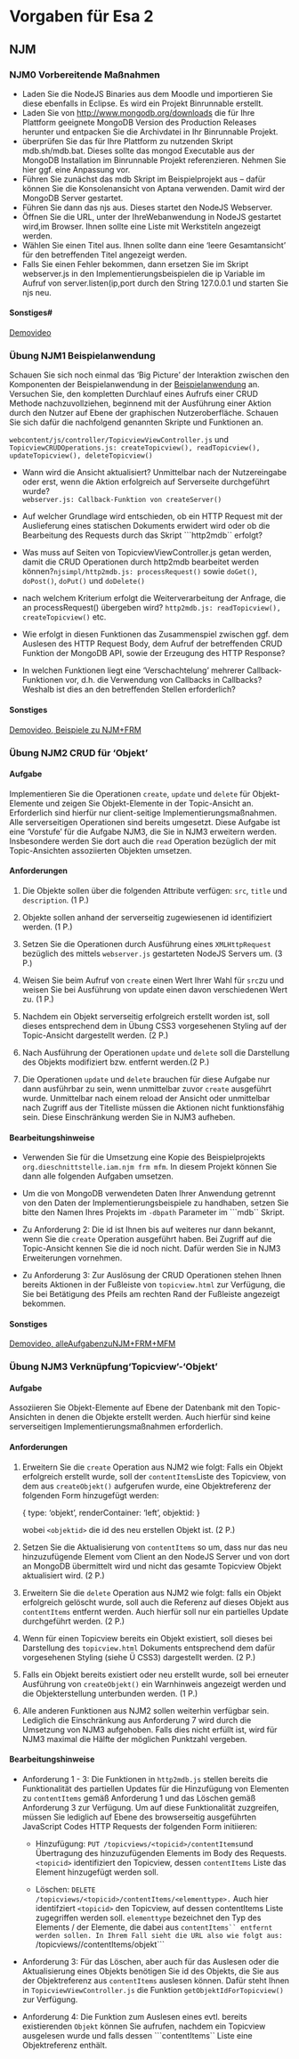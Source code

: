 # Vorgaben für Esa 2
## NJM
### NJM0 Vorbereitende Maßnahmen
* Laden Sie die NodeJS Binaries aus dem Moodle und importieren Sie diese ebenfalls in Eclipse. Es wird ein Projekt Binrunnable erstellt.
* Laden Sie von http://www.mongodb.org/downloads die für Ihre Plattform geeignete MongoDB Version des Production Releases herunter und entpacken Sie die Archivdatei in Ihr Binrunnable Projekt.
* überprüfen Sie das für Ihre Plattform zu nutzenden Skript mdb.sh/mdb.bat. Dieses sollte das mongod Executable aus der MongoDB Installation im Binrunnable Projekt referenzieren. Nehmen Sie hier ggf. eine Anpassung vor.
* Führen Sie zunächst das mdb Skript im Beispielprojekt aus – dafür können Sie die Konsolenansicht von Aptana verwenden. Damit wird der MongoDB Server gestartet.
* Führen Sie dann das njs aus. Dieses startet den NodeJS Webserver.
* Öffnen Sie die URL, unter der IhreWebanwendung in NodeJS gestartet wird,im Browser. Ihnen sollte eine Liste mit Werkstiteln angezeigt werden.
* Wählen Sie einen Titel aus. Ihnen sollte dann eine ‘leere Gesamtansicht’ für den betreffenden Titel angezeigt werden.
* Falls Sie einen Fehler bekommen, dann ersetzen Sie im Skript webserver.js in den Implementierungsbeispielen die ip Variable im Aufruf von server.listen(ip,port durch den String 127.0.0.1 und starten Sie njs neu.

#### Sonstiges#
[Demovideo](https://connect.oncampus.de/p2231hw1w59/)

### Übung NJM1 Beispielanwendung
Schauen Sie sich noch einmal das ‘Big Picture’ der Interaktion zwischen den Komponenten der Beispielanwendung in der [Beispielanwendung](http://moodle.oncampus.de/modules/ir493/onmod/IAMNJM/nodejs/grund.shtml) an. 
Versuchen Sie, den kompletten Durchlauf eines Aufrufs einer CRUD Methode nachzuvollziehen, beginnend mit der Ausführung einer Aktion durch den Nutzer auf Ebene der graphischen Nutzeroberfläche. Schauen Sie sich dafür die nachfolgend genannten Skripte und Funktionen an.

```webcontent/js/controller/TopicviewViewController.js``` 
und
 ```TopicviewCRUDOperations.js: createTopicview(), readTopicview(), updateTopicview(), deleteTopicview()```


* Wann wird die Ansicht aktualisiert? Unmittelbar nach der Nutzereingabe oder erst, wenn die Aktion erfolgreich auf Serverseite durchgeführt wurde?  
```webserver.js: Callback-Funktion von createServer()```

* Auf welcher Grundlage wird entschieden, ob ein HTTP Request mit der Auslieferung eines statischen Dokuments erwidert wird oder ob die Bearbeitung des Requests durch das Skript ```http2mdb`` erfolgt?

* Was muss auf Seiten von TopicviewViewController.js getan werden, damit die CRUD Operationen durch http2mdb bearbeitet werden können?```njsimpl/http2mdb.js: processRequest()``` sowie ```doGet()```, ```doPost()```, ```doPut()``` und ```doDelete()```

* nach welchem Kriterium erfolgt die Weiterverarbeitung der Anfrage, die an processRequest() übergeben wird?
```http2mdb.js: readTopicview(), createTopicview()``` etc.

* Wie erfolgt in diesen Funktionen das Zusammenspiel zwischen ggf. dem Auslesen des HTTP Request Body, dem Aufruf der betreffenden CRUD Funktion der MongoDB API, sowie der Erzeugung des HTTP Response?

* In welchen Funktionen liegt eine ‘Verschachtelung’ mehrerer Callback-Funktionen vor, d.h. die Verwendung von Callbacks in Callbacks? Weshalb ist dies an den betreffenden Stellen erforderlich?

#### Sonstiges
[Demovideo, Beispiele zu NJM+FRM](https://connect.oncampus.de/p3jlxxtcmrg/)

### Übung NJM2 CRUD für ‘Objekt’

#### Aufgabe
Implementieren Sie die Operationen ```create```, ```update``` und ```delete``` für Objekt-Elemente und zeigen Sie Objekt-Elemente in der Topic-Ansicht an. 
Erforderlich sind hierfür nur client-seitige Implementierungsmaßnahmen. 
Alle serverseitigen Operationen sind bereits umgesetzt. Diese Aufgabe ist eine ‘Vorstufe’ für die Aufgabe NJM3, die Sie in NJM3 erweitern werden. 
Insbesondere werden Sie dort auch die ```read``` Operation bezüglich der mit Topic-Ansichten assoziierten Objekten umsetzen.

#### Anforderungen
1. Die Objekte sollen über die folgenden Attribute verfügen: ```src```, ```title``` und ```description```. (1 P.)

2. Objekte sollen anhand der serverseitig zugewiesenen id identifiziert werden. (1 P.)

3. Setzen Sie die Operationen durch Ausführung eines ```XMLHttpRequest``` bezüglich des mittels ```webserver.js``` gestarteten NodeJS Servers um. (3 P.)

4. Weisen Sie beim Aufruf von ```create``` einen Wert Ihrer Wahl für ```src```zu und weisen Sie bei Ausführung von update einen davon verschiedenen Wert zu. (1 P.)

5. Nachdem ein Objekt serverseitig erfolgreich erstellt worden ist, soll dieses entsprechend dem in Übung CSS3 vorgesehenen Styling auf der Topic-Ansicht dargestellt werden. (2 P.)

6. Nach Ausführung der Operationen ```update``` und ```delete``` soll die Darstellung des Objekts modifiziert bzw. entfernt werden.(2 P.)

7. Die Operationen ```update``` und ```delete``` brauchen für diese Aufgabe nur dann ausführbar zu sein, wenn unmittelbar zuvor ```create``` ausgeführt wurde. Unmittelbar nach einem reload der Ansicht oder unmittelbar nach Zugriff aus der Titelliste müssen die Aktionen nicht funktionsfähig sein. Diese Einschränkung werden Sie in NJM3 aufheben.

#### Bearbeitungshinweise
* Verwenden Sie für die Umsetzung eine Kopie des Beispielprojekts ```org.dieschnittstelle.iam.njm frm mfm```. In diesem Projekt können Sie dann alle folgenden Aufgaben umsetzen.

* Um die von MongoDB verwendeten Daten Ihrer Anwendung getrennt von den Daten der Implementierungsbeispiele zu handhaben, setzen Sie bitte den Namen Ihres Projekts im ```-dbpath``` Parameter im ```mdb`` Skript.

* Zu Anforderung 2: Die id ist Ihnen bis auf weiteres nur dann bekannt, wenn Sie die ```create``` Operation ausgeführt haben. Bei Zugriff auf die Topic-Ansicht kennen Sie die id noch nicht. Dafür werden Sie in NJM3 Erweiterungen vornehmen.

* Zu Anforderung 3: Zur Auslösung der CRUD Operationen stehen Ihnen bereits Aktionen in der Fußleiste von ```topicview.html``` zur Verfügung, die Sie bei Betätigung des Pfeils am rechten Rand der Fußleiste angezeigt bekommen.

#### Sonstiges
[Demovideo, alleAufgabenzuNJM+FRM+MFM](https://connect.oncampus.de/p6fgwa4hdzh/)

### Übung NJM3 Verknüpfung‘Topicview’-‘Objekt’
#### Aufgabe
Assoziieren Sie Objekt-Elemente auf Ebene der Datenbank mit den Topic-Ansichten in denen die Objekte erstellt werden. Auch hierfür sind keine serverseitigen Implementierungsmaßnahmen erforderlich.

#### Anforderungen
1. Erweitern Sie die ```create``` Operation aus NJM2 wie folgt: Falls ein Objekt erfolgreich erstellt wurde, soll der ```contentItems```Liste des Topicview, von dem aus ```createObjekt()``` aufgerufen wurde, eine Objektreferenz der folgenden Form hinzugefügt werden:
	
	{
	type: ‘objekt’, 
	renderContainer: ‘left’, 
	objektid: <objektid>
	}

	wobei ```<objektid>``` die id des neu erstellen Objekt ist. (2 P.)

2. Setzen Sie die Aktualisierung von ```contentItems``` so um, dass nur das neu hinzuzufügende Element vom Client an den NodeJS Server und von dort an MongoDB übermittelt wird und nicht das gesamte Topicview Objekt aktualisiert wird. (2 P.)

3. Erweitern Sie die ```delete``` Operation aus NJM2 wie folgt: falls ein Objekt erfolgreich gelöscht wurde, soll auch die Referenz auf dieses Objekt aus ```contentItems``` entfernt werden. Auch hierfür soll nur ein partielles Update durchgeführt werden. (2 P.)

4. Wenn für einen Topicview bereits ein Objekt existiert, soll dieses bei Darstellung des ```topicview.html``` Dokuments entsprechend dem dafür vorgesehenen Styling (siehe Ü CSS3) dargestellt werden.
(2 P.)

5. Falls ein Objekt bereits existiert oder neu erstellt wurde, soll bei erneuter Ausführung von ```createObjekt()``` ein Warnhinweis angezeigt werden und die Objekterstellung unterbunden werden. (1 P.)

6. Alle anderen Funktionen aus NJM2 sollen weiterhin verfügbar sein. Lediglich die Einschränkung aus Anforderung 7 wird durch die Umsetzung von NJM3 aufgehoben. Falls dies nicht erfüllt ist, wird für NJM3 maximal die Hälfte der möglichen Punktzahl vergeben.

#### Bearbeitungshinweise
* Anforderung 1 - 3: Die Funktionen in ```http2mdb.js``` stellen bereits die Funktionalität des partiellen Updates für die Hinzufügung von Elementen zu ```contentItems``` gemäß Anforderung 1 und das Löschen gemäß Anforderung 3 zur Verfügung. Um auf diese Funktionalität zuzgreifen, müssen Sie lediglich auf Ebene des browserseitig ausgeführten JavaScript Codes HTTP Requests der folgenden Form initiieren:
	
	* Hinzufügung: ```PUT /topicviews/<topicid>/contentItems```und Übertragung des hinzuzufügenden Elements im Body des Requests. ```<topicid>``` identifiziert den Topicview, dessen ```contentItems``` Liste das Element hinzugefügt werden soll. 

	* Löschen: ```DELETE /topicviews/<topicid>/contentItems/<elementtype>.``` Auch hier identifziert ```<topicid>``` den Topicview, auf dessen contentItems Liste zugegriffen werden soll. ```elementtype``` bezeichnet den Typ des Elements / der Elemente, die dabei aus ```contentItems`` entfernt werden sollen. In Ihrem Fall sieht die URL also wie folgt aus: ```/topicviews/<topicid>/contentItems/objekt```

* Anforderung 3:  Für das Löschen, aber auch für das Auslesen oder die Aktualisierung eines Objekts benötigen Sie id des Objekts, die Sie aus der Objektreferenz aus ```contentItems``` auslesen können. Dafür steht Ihnen in ```TopicviewViewController.js``` die Funktion ```getObjektIdForTopicview()``` zur Verfügung.

* Anforderung 4: Die Funktion zum Auslesen eines evtl. bereits existierenden ```Objekt``` können Sie aufrufen, nachdem ein Topicview ausgelesen wurde und falls dessen ```contentItems`` Liste eine Objektreferenz enthält.

